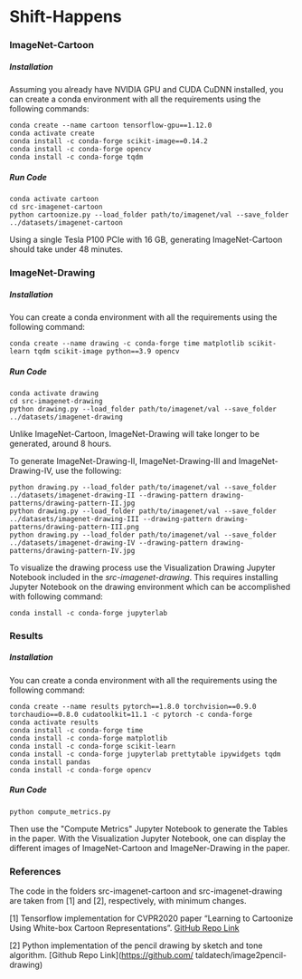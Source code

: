 # Shift-Happens

### ImageNet-Cartoon

##### Installation

Assuming you already have NVIDIA GPU and CUDA CuDNN installed, you can create a conda environment with all the requirements using the following commands:

```
conda create --name cartoon tensorflow-gpu==1.12.0
conda activate create
conda install -c conda-forge scikit-image==0.14.2
conda install -c conda-forge opencv
conda install -c conda-forge tqdm
```

##### Run Code

```
conda activate cartoon
cd src-imagenet-cartoon
python cartoonize.py --load_folder path/to/imagenet/val --save_folder ../datasets/imagenet-cartoon
```

Using a single Tesla P100 PCIe with 16 GB, generating ImageNet-Cartoon should take under 48 minutes.

### ImageNet-Drawing

##### Installation

You can create a conda environment with all the requirements using the following command:

```
conda create --name drawing -c conda-forge time matplotlib scikit-learn tqdm scikit-image python==3.9 opencv
```

##### Run Code

```
conda activate drawing
cd src-imagenet-drawing
python drawing.py --load_folder path/to/imagenet/val --save_folder ../datasets/imagenet-drawing
```

Unlike ImageNet-Cartoon, ImageNet-Drawing will take longer to be generated, around 8 hours.

To generate ImageNet-Drawing-II, ImageNet-Drawing-III and ImageNet-Drawing-IV, use the following:

```
python drawing.py --load_folder path/to/imagenet/val --save_folder ../datasets/imagenet-drawing-II --drawing-pattern drawing-patterns/drawing-pattern-II.jpg
python drawing.py --load_folder path/to/imagenet/val --save_folder ../datasets/imagenet-drawing-III --drawing-pattern drawing-patterns/drawing-pattern-III.png
python drawing.py --load_folder path/to/imagenet/val --save_folder ../datasets/imagenet-drawing-IV --drawing-pattern drawing-patterns/drawing-pattern-IV.jpg
```

To visualize the drawing process use the Visualization Drawing Jupyter Notebook included in the *src-imagenet-drawing*. This requires installing Jupyter Notebook on the drawing environment which can be accomplished with following command:

```
conda install -c conda-forge jupyterlab
```

### Results

##### Installation

You can create a conda environment with all the requirements using the following command:

```
conda create --name results pytorch==1.8.0 torchvision==0.9.0 torchaudio==0.8.0 cudatoolkit=11.1 -c pytorch -c conda-forge
conda activate results
conda install -c conda-forge time
conda install -c conda-forge matplotlib
conda install -c conda-forge scikit-learn
conda install -c conda-forge jupyterlab prettytable ipywidgets tqdm
conda install pandas
conda install -c conda-forge opencv
```

##### Run Code

```
python compute_metrics.py
```

Then use the "Compute Metrics" Jupyter Notebook to generate the Tables in the paper. With the Visualization Jupyter Notebook, one can display the different images of ImageNet-Cartoon and ImageNer-Drawing in the paper.

### References

The code in the folders src-imagenet-cartoon and src-imagenet-drawing are taken from [1] and [2], respectively, with minimum changes. 

[1] Tensorflow implementation for CVPR2020 paper “Learning to Cartoonize Using White-box Cartoon Representations”. [GitHub Repo Link](https://github.com/SystemErrorWang/White-box-Cartoonization)

[2] Python implementation of the pencil drawing by sketch and tone algorithm. [Github Repo Link](https://github.com/ taldatech/image2pencil-drawing)



